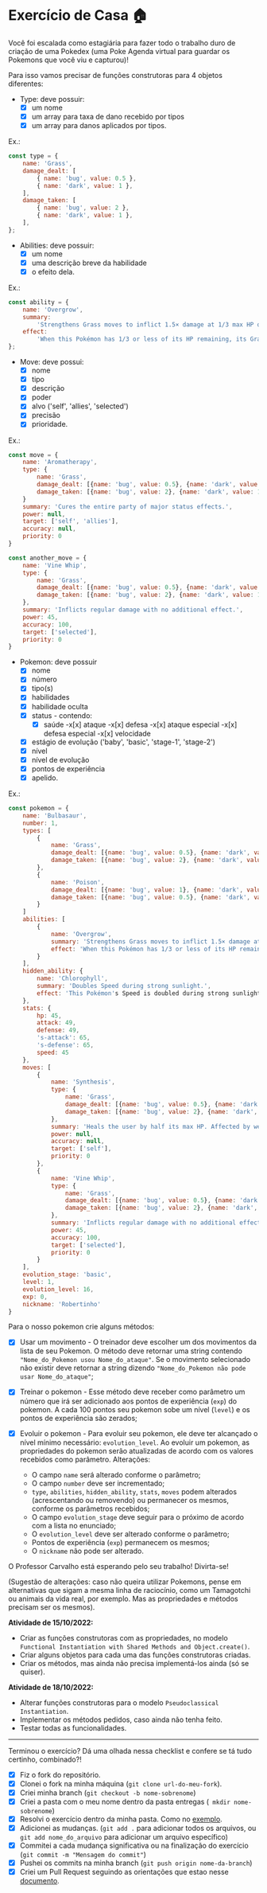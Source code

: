 # Exercício de Casa 🏠

Você foi escalada como estagiária para fazer todo o trabalho duro de criação de uma Pokedex (uma Poke Agenda virtual para guardar os Pokemons que você viu e capturou)!

Para isso vamos precisar de funções construtoras para 4 objetos diferentes:

- Type: deve possuir:
  - [X] um nome
  - [X] um array para taxa de dano recebido por tipos
  - [X] um array para danos aplicados por tipos.

Ex.:
```javascript
const type = {
	name: 'Grass',
	damage_dealt: [
		{ name: 'bug', value: 0.5 },
		{ name: 'dark', value: 1 },
	],
	damage_taken: [
		{ name: 'bug', value: 2 },
		{ name: 'dark', value: 1 },
	],
};
```

- Abilities: deve possuir:
  - [x] um nome
  - [x] uma descrição breve da habilidade
  - [x] o efeito dela.
  
Ex.:
```javascript
const ability = {
	name: 'Overgrow',
	summary:
		'Strengthens Grass moves to inflict 1.5× damage at 1/3 max HP or less.',
	effect:
		'When this Pokémon has 1/3 or less of its HP remaining, its Grass-type moves inflict 1.5× as much regular damage.',
};
```

- Move: deve possui:
  - [x] nome
  - [x] tipo
  - [x] descrição
  - [x] poder
  - [x] alvo ('self', 'allies', 'selected')
  - [x] precisão
  - [x] prioridade.
  
Ex.:
```javascript
const move = {
    name: 'Aromatherapy',
    type: {
        name: 'Grass',
        damage_dealt: [{name: 'bug', value: 0.5}, {name: 'dark', value: 1}],
        damage_taken: [{name: 'bug', value: 2}, {name: 'dark', value: 1}]
    }
    summary: 'Cures the entire party of major status effects.',
    power: null,
    target: ['self', 'allies'],
    accuracy: null,
    priority: 0
}
```

```javascript
const another_move = {
    name: 'Vine Whip',
    type: {
        name: 'Grass',
        damage_dealt: [{name: 'bug', value: 0.5}, {name: 'dark', value: 1}],
        damage_taken: [{name: 'bug', value: 2}, {name: 'dark', value: 1}]
    },
    summary: 'Inflicts regular damage with no additional effect.',
    power: 45,
    accuracy: 100,
    target: ['selected'],
    priority: 0
}
```

- Pokemon: deve possuir
  - [x] nome
  - [x] número
  - [x] tipo(s)
  - [x] habilidades
  - [x] habilidade oculta
  - [x] status - contendo:
    - [x] saúde
    -x[x] ataque
    -x[x] defesa
    -x[x] ataque especial
    -x[x] defesa especial
    -x[x] velocidade
  - [x] estágio de evolução ('baby', 'basic', 'stage-1', 'stage-2')
  - [x] nível
  - [x] nível de evolução
  - [x] pontos de experiência
  - [x] apelido.
  
Ex.:
```javascript
const pokemon = {
    name: 'Bulbasaur',
    number: 1,
    types: [
        {
            name: 'Grass',
            damage_dealt: [{name: 'bug', value: 0.5}, {name: 'dark', value: 1}],
            damage_taken: [{name: 'bug', value: 2}, {name: 'dark', value: 1}]
        },
        {
            name: 'Poison',
            damage_dealt: [{name: 'bug', value: 1}, {name: 'dark', value: 1}],
            damage_taken: [{name: 'bug', value: 0.5}, {name: 'dark', value: 1}]
        }
    ]
    abilities: [
        {
            name: 'Overgrow',
            summary: 'Strengthens Grass moves to inflict 1.5× damage at 1/3 max HP or less.',
            effect: 'When this Pokémon has 1/3 or less of its HP remaining, its Grass-type moves inflict 1.5× as much regular damage.'
        }
    ],
    hidden_ability: {
        name: 'Chlorophyll',
        summary: 'Doubles Speed during strong sunlight.',
        effect: 'This Pokémon's Speed is doubled during strong sunlight.'
    },
    stats: {
        hp: 45,
        attack: 49,
        defense: 49,
        's-attack': 65,
        's-defense': 65,
        speed: 45
    },
    moves: [
        {
            name: 'Synthesis',
            type: {
                name: 'Grass',
                damage_dealt: [{name: 'bug', value: 0.5}, {name: 'dark', value: 1}],
                damage_taken: [{name: 'bug', value: 2}, {name: 'dark', value: 1}]
            },
            summary: 'Heals the user by half its max HP. Affected by weather.',
            power: null,
            accuracy: null,
            target: ['self'],
            priority: 0
        },
        {
            name: 'Vine Whip',
            type: {
                name: 'Grass',
                damage_dealt: [{name: 'bug', value: 0.5}, {name: 'dark', value: 1}],
                damage_taken: [{name: 'bug', value: 2}, {name: 'dark', value: 1}]
            },
            summary: 'Inflicts regular damage with no additional effect.',
            power: 45,
            accuracy: 100,
            target: ['selected'],
            priority: 0
        }
    ],
    evolution_stage: 'basic',
    level: 1,
    evolution_level: 16,
    exp: 0,
    nickname: 'Robertinho'
}
```

Para o nosso pokemon crie alguns métodos:
- [x] Usar um movimento - O treinador deve escolher um dos movimentos da lista de seu Pokemon. O método deve retornar uma string contendo `"Nome_do_Pokemon usou Nome_do_ataque"`. Se o movimento selecionado não existir deve retornar a string dizendo `"Nome_do_Pokemon não pode usar Nome_do_ataque"`;

- [x] Treinar o pokemon - Esse método deve receber como parâmetro um número que irá ser adicionado aos pontos de experiência (`exp`) do pokemon. A cada 100 pontos seu pokemon sobe um nível (`level`) e os pontos de experiência são zerados;

- [x] Evoluir o pokemon - Para evoluir seu pokemon, ele deve ter alcançado o nível mínimo necessário: `evolution_level`. Ao evoluir um pokemon, as propriedades do pokemon serão atualizadas de acordo com os valores recebidos como parâmetro.
Alterações:
	- O campo `name` será alterado conforme o parâmetro;
	- O campo `number` deve ser incrementado;
	- `type`, `abilities`, `hidden_ability`, `stats`, `moves` podem alterados (acrescentando ou removendo) ou permanecer os mesmos, conforme os parâmetros recebidos;
	- O campo `evolution_stage` deve seguir para o próximo de acordo com a lista no enunciado;
	- O `evolution_level` deve ser alterado conforme o parâmetro;
	- Pontos de experiência (`exp`) permanecem os mesmos;
	- O `nickname` não pode ser alterado.

O Professor Carvalho está esperando pelo seu trabalho! Divirta-se!

(Sugestão de alterações: caso não queira utilizar Pokemons, pense em alternativas que sigam a mesma linha de raciocínio, como um Tamagotchi ou animais da vida real, por exemplo. Mas as propriedades e métodos precisam ser os mesmos).

**Atividade de 15/10/2022:**
- Criar as funções construtoras com as propriedades, no modelo `Functional Instantiation with Shared Methods and Object.create()`.
- Criar alguns objetos para cada uma das funções construtoras criadas.
- Criar os métodos, mas ainda não precisa implementá-los ainda (só se quiser).

**Atividade de 18/10/2022:**
- Alterar funções construtoras para o modelo `Pseudoclassical Instantiation`.
- Implementar os métodos pedidos, caso ainda não tenha feito.
- Testar todas as funcionalidades.

---

Terminou o exercício? Dá uma olhada nessa checklist e confere se tá tudo certinho, combinado?!

- [X] Fiz o fork do repositório.
- [X] Clonei o fork na minha máquina (`git clone url-do-meu-fork`).
- [X] Criei minha branch (`git checkout -b nome-sobrenome`)
- [X] Criei a pasta com o meu nome dentro da pasta entregas (` mkdir nome-sobrenome`)
- [X] Resolvi o exercício dentro da minha pasta. Como no [exemplo](/on21-imersao-js-S1-TDD/exercicios/para-casa/entregas/exemplo-nome-sobrenome/).
- [X] Adicionei as mudanças. (`git add .` para adicionar todos os arquivos, ou `git add nome_do_arquivo` para adicionar um arquivo específico)
- [X] Commitei a cada mudança significativa ou na finalização do exercício (`git commit -m "Mensagem do commit"`)
- [X] Pushei os commits na minha branch (`git push origin nome-da-branch`)
- [X] Criei um Pull Request seguindo as orientações que estao nesse [documento](/on21-imersao-js-S1-TDD/exercicios/para-casa/instrucoes-pull-request.md).
